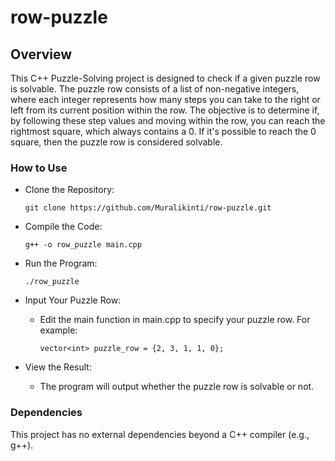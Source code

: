 # row-puzzle

## **Overview**

This C++ Puzzle-Solving project is designed to check if a given puzzle row is solvable. The puzzle row consists of a list of non-negative integers, where each integer represents how many steps you can take to the right or left from its current position within the row. The objective is to determine if, by following these step values and moving within the row, you can reach the rightmost square, which always contains a 0. If it's possible to reach the 0 square, then the puzzle row is considered solvable.

### **How to Use**

- Clone the Repository:

      git clone https://github.com/Muralikinti/row-puzzle.git

- Compile the Code:

      g++ -o row_puzzle main.cpp

- Run the Program:

      ./row_puzzle

- Input Your Puzzle Row:

  - Edit the main function in main.cpp to specify your puzzle row. For example:

        vector<int> puzzle_row = {2, 3, 1, 1, 0};

- View the Result:

  - The program will output whether the puzzle row is solvable or not.

### **Dependencies**

This project has no external dependencies beyond a C++ compiler (e.g., g++).

 
